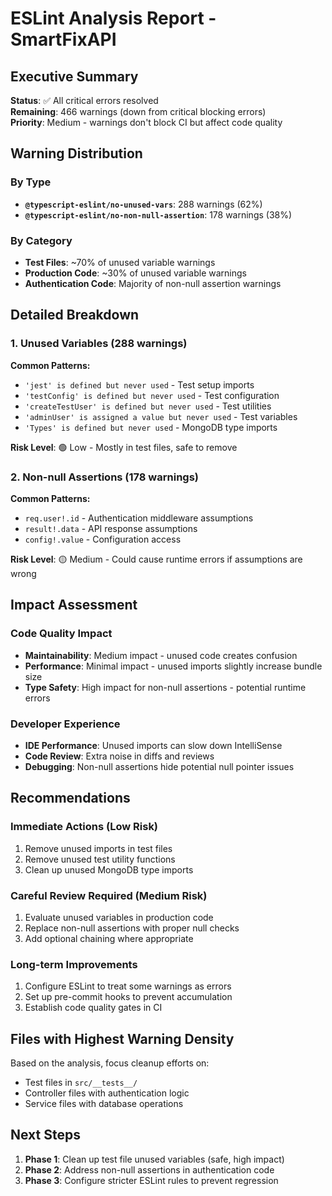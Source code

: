 # ESLint Analysis Report - SmartFixAPI

## Executive Summary

**Status**: ✅ All critical errors resolved  
**Remaining**: 466 warnings (down from critical blocking errors)  
**Priority**: Medium - warnings don't block CI but affect code quality  

## Warning Distribution

### By Type
- **`@typescript-eslint/no-unused-vars`**: 288 warnings (62%)
- **`@typescript-eslint/no-non-null-assertion`**: 178 warnings (38%)

### By Category
- **Test Files**: ~70% of unused variable warnings
- **Production Code**: ~30% of unused variable warnings
- **Authentication Code**: Majority of non-null assertion warnings

## Detailed Breakdown

### 1. Unused Variables (288 warnings)
**Common Patterns:**
- `'jest' is defined but never used` - Test setup imports
- `'testConfig' is defined but never used` - Test configuration
- `'createTestUser' is defined but never used` - Test utilities
- `'adminUser' is assigned a value but never used` - Test variables
- `'Types' is defined but never used` - MongoDB type imports

**Risk Level**: 🟢 Low - Mostly in test files, safe to remove

### 2. Non-null Assertions (178 warnings)
**Common Patterns:**
- `req.user!.id` - Authentication middleware assumptions
- `result!.data` - API response assumptions
- `config!.value` - Configuration access

**Risk Level**: 🟡 Medium - Could cause runtime errors if assumptions are wrong

## Impact Assessment

### Code Quality Impact
- **Maintainability**: Medium impact - unused code creates confusion
- **Performance**: Minimal impact - unused imports slightly increase bundle size
- **Type Safety**: High impact for non-null assertions - potential runtime errors

### Developer Experience
- **IDE Performance**: Unused imports can slow down IntelliSense
- **Code Review**: Extra noise in diffs and reviews
- **Debugging**: Non-null assertions hide potential null pointer issues

## Recommendations

### Immediate Actions (Low Risk)
1. Remove unused imports in test files
2. Remove unused test utility functions
3. Clean up unused MongoDB type imports

### Careful Review Required (Medium Risk)
1. Evaluate unused variables in production code
2. Replace non-null assertions with proper null checks
3. Add optional chaining where appropriate

### Long-term Improvements
1. Configure ESLint to treat some warnings as errors
2. Set up pre-commit hooks to prevent accumulation
3. Establish code quality gates in CI

## Files with Highest Warning Density

Based on the analysis, focus cleanup efforts on:
- Test files in `src/__tests__/`
- Controller files with authentication logic
- Service files with database operations

## Next Steps

1. **Phase 1**: Clean up test file unused variables (safe, high impact)
2. **Phase 2**: Address non-null assertions in authentication code
3. **Phase 3**: Configure stricter ESLint rules to prevent regression

